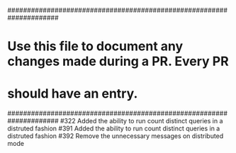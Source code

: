#####################################################################
# Use this file to document any changes made during a PR. Every PR  #
# should have an entry.                                             #
#####################################################################
#322 Added the ability to run count distinct queries in a distruted fashion
#391 Added the ability to run count distinct queries in a distruted fashion
#392 Remove the unnecessary messages on distributed mode

